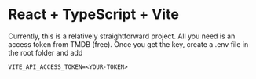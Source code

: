 # React + TypeScript + Vite
 Currently, this is a relatively straightforward project. All you need is an access token from TMDB (free). Once you get the  key, create a .env file in the root folder and add 
```
VITE_API_ACCESS_TOKEN=<YOUR-TOKEN>
```
